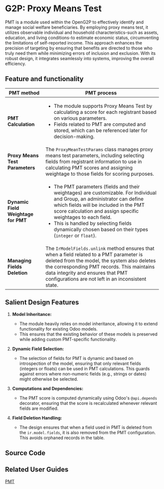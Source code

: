 # G2P: Proxy Means Test

PMT is a module used within the OpenG2P to effectively identify and manage social welfare beneficiaries. By employing proxy means test, it utilizes observable individual and household characteristics-such as assets, education, and living conditions-to estimate economic status, circumventing the limitations of self-reported income. This approach enhances the precision of targeting by ensuring that benefits are directed to those who truly need them while minimizing errors of inclusion and exclusion. With its robust design, it integrates seamlessly into systems, improving the overall efficiency.

## Feature and functionality

| **PMT method** | **PMT process**  |
| ------- | --- |
| **PMT Calculation** | <ul><li>The module supports Proxy Means Test by calculating a score for each registrant based on various parameters. </li><li>Fields related to PMT are computed and stored, which can be referenced later for decision-making.</li></ul>|
| **Proxy Means Test Parameters** | The `ProxyMeanTestParams` class manages proxy means test parameters, including selecting fields from registrant information to use in calculating PMT scores and assigning weightage to those fields for scoring purposes. |
| **Dynamic Field Weightage for PMT** | <ul><li>The PMT parameters (fields and their weightages) are customizable. For Individual and Group, an administrator can define which fields will be included in the PMT score calculation and assign specific weightages to each field.</li><li>This is handled by selecting fields dynamically chosen based on their types (`integer` or `float`).</li></ul>|
| **Managing Fields Deletion** | The `IrModelFields.unlink` method ensures that when a field related to a PMT parameter is deleted from the model, the system also deletes the corresponding PMT records. This maintains data integrity and ensures that PMT configurations are not left in an inconsistent state. |

## Salient Design Features
1. **Model Inheritance:**
   - The module heavily relies on model inheritance, allowing it to extend functionality for existing Odoo models.
   - This ensures that the existing behavior of these models is preserved while adding custom PMT-specific functionality.

2. **Dynamic Field Selection:**
   - The selection of fields for PMT is dynamic and based on introspection of the model, ensuring that only relevant fields (integers or floats) can be used in PMT calculations. This guards against errors where non-numeric fields (e.g., strings or dates) might otherwise be selected.

4. **Computations and Dependencies:**
   - The PMT score is computed dynamically using Odoo's `@api.depends` decorator, ensuring that the score is recalculated whenever relevant fields are modified.
5. **Field Deletion Handling:**
   - The design ensures that when a field used in PMT is deleted from the `ir.model.fields`, it is also removed from the PMT configuration. This avoids orphaned records in the table.

## Source Code

## Related User Guides
[PMT](https://docs.openg2p.org/pbms/functionality/eligibility/proxy-means-test)
